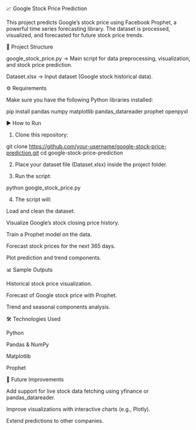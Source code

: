 📈 Google Stock Price Prediction

This project predicts Google’s stock price using Facebook Prophet, a powerful time series forecasting library. The dataset is processed, visualized, and forecasted for future stock price trends.



📂 Project Structure

google_stock_price.py → Main script for data preprocessing, visualization, and stock price prediction.

Dataset.xlsx → Input dataset (Google stock historical data).



⚙️ Requirements

Make sure you have the following Python libraries installed:

pip install pandas numpy matplotlib pandas_datareader prophet openpyxl





▶️ How to Run

1. Clone this repository:

git clone https://github.com/your-username/google-stock-price-prediction.git
cd google-stock-price-prediction


2. Place your dataset file (Dataset.xlsx) inside the project folder.

3. Run the script:

python google_stock_price.py


4. The script will:

Load and clean the dataset.

Visualize Google’s stock closing price history.

Train a Prophet model on the data.

Forecast stock prices for the next 365 days.

Plot prediction and trend components.





📊 Sample Outputs

Historical stock price visualization.

Forecast of Google stock price with Prophet.

Trend and seasonal components analysis.





🛠️ Technologies Used

Python

Pandas & NumPy

Matplotlib

Prophet





🚀 Future Improvements

Add support for live stock data fetching using yfinance or pandas_datareader.

Improve visualizations with interactive charts (e.g., Plotly).

Extend predictions to other companies.
